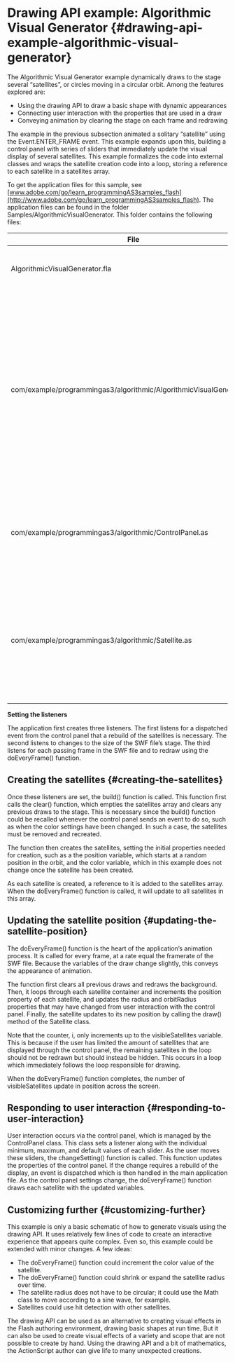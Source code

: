 # Drawing API example: Algorithmic Visual Generator {#drawing-api-example-algorithmic-visual-generator}

The Algorithmic Visual Generator example dynamically draws to the stage several “satellites”, or circles moving in a circular orbit. Among the features explored are:

*   Using the drawing API to draw a basic shape with dynamic appearances
*   Connecting user interaction with the properties that are used in a draw
*   Conveying animation by clearing the stage on each frame and redrawing

The example in the previous subsection animated a solitary “satellite” using the Event.ENTER_FRAME event. This example expands upon this, building a control panel with series of sliders that immediately update the visual display of several satellites. This example formalizes the code into external classes and wraps the satellite creation code into a loop, storing a reference to each satellite in a satellites array.

To get the application files for this sample, see [www.adobe.com/go/learn_programmingAS3samples_flash](http://www.adobe.com/go/learn_programmingAS3samples_flash). The application files can be found in the folder Samples/AlgorithmicVisualGenerator. This folder contains the following files:

| **File** | **Description** |
| --- | --- |
| AlgorithmicVisualGenerator.fla | The main application file in Flash Professional (FLA). |
| com/example/programmingas3/algorithmic/AlgorithmicVisualGenerator.as | The class that provides the main functionality of the application, including drawing satellites on the stage and responding to events from the control panel to update the variables that affect the drawing of satellites. |
| com/example/programmingas3/algorithmic/ControlPanel.as | A class that manages user interaction with several sliders and dispatching events when this occurs. |
| com/example/programmingas3/algorithmic/Satellite.as | A class which represents the display object that rotates in an orbit around a central point and contains properties related to its current draw state. |

**Setting the listeners**

The application first creates three listeners. The first listens for a dispatched event from the control panel that a rebuild of the satellites is necessary. The second listens to changes to the size of the SWF file’s stage. The third listens for each passing frame in the SWF file and to redraw using the doEveryFrame() function.

## Creating the satellites {#creating-the-satellites}

Once these listeners are set, the build() function is called. This function first calls the clear() function, which empties the satellites array and clears any previous draws to the stage. This is necessary since the build() function could be recalled whenever the control panel sends an event to do so, such as when the color settings have been changed. In such a case, the satellites must be removed and recreated.

The function then creates the satellites, setting the initial properties needed for creation, such as a the position variable, which starts at a random position in the orbit, and the color variable, which in this example does not change once the satellite has been created.

As each satellite is created, a reference to it is added to the satellites array. When the doEveryFrame() function is called, it will update to all satellites in this array.

## Updating the satellite position {#updating-the-satellite-position}

The doEveryFrame() function is the heart of the application’s animation process. It is called for every frame, at a rate equal the framerate of the SWF file. Because the variables of the draw change slightly, this conveys the appearance of animation.

The function first clears all previous draws and redraws the background. Then, it loops through each satellite container and increments the position property of each satellite, and updates the radius and orbitRadius properties that may have changed from user interaction with the control panel. Finally, the satellite updates to its new position by calling the draw() method of the Satellite class.

Note that the counter, i, only increments up to the visibleSatellites variable. This is because if the user has limited the amount of satellites that are displayed through the control panel, the remaining satellites in the loop should not be redrawn but should instead be hidden. This occurs in a loop which immediately follows the loop responsible for drawing.

When the doEveryFrame() function completes, the number of visibleSatellites update in position across the screen.

## Responding to user interaction {#responding-to-user-interaction}

User interaction occurs via the control panel, which is managed by the ControlPanel class. This class sets a listener along with the individual minimum, maximum, and default values of each slider. As the user moves these sliders, the changeSetting() function is called. This function updates the properties of the control panel. If the change requires a rebuild of the display, an event is dispatched which is then handled in the main application file. As the control panel settings change, the doEveryFrame() function draws each satellite with the updated variables.

## Customizing further {#customizing-further}

This example is only a basic schematic of how to generate visuals using the drawing API. It uses relatively few lines of code to create an interactive experience that appears quite complex. Even so, this example could be extended with minor changes. A few ideas:

*   The doEveryFrame() function could increment the color value of the satellite.
*   The doEveryFrame() function could shrink or expand the satellite radius over time.
*   The satellite radius does not have to be circular; it could use the Math class to move according to a sine wave, for example.
*   Satellites could use hit detection with other satellites.

The drawing API can be used as an alternative to creating visual effects in the Flash authoring environment, drawing basic shapes at run time. But it can also be used to create visual effects of a variety and scope that are not possible to create by hand. Using the drawing API and a bit of mathematics, the ActionScript author can give life to many unexpected creations.